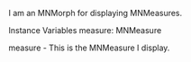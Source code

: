 I am an MNMorph for displaying MNMeasures.

Instance Variables
	measure:		MNMeasure

measure
	- This is the MNMeasure I display.

